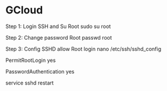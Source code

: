 # GCloud
Step 1: Login SSH and Su Root 
sudo su root

Step 2: Change password Root
passwd root

Step 3: Config SSHD allow Root login
nano /etc/ssh/sshd_config

PermitRootLogin yes

PasswordAuthentication yes

service sshd restart
